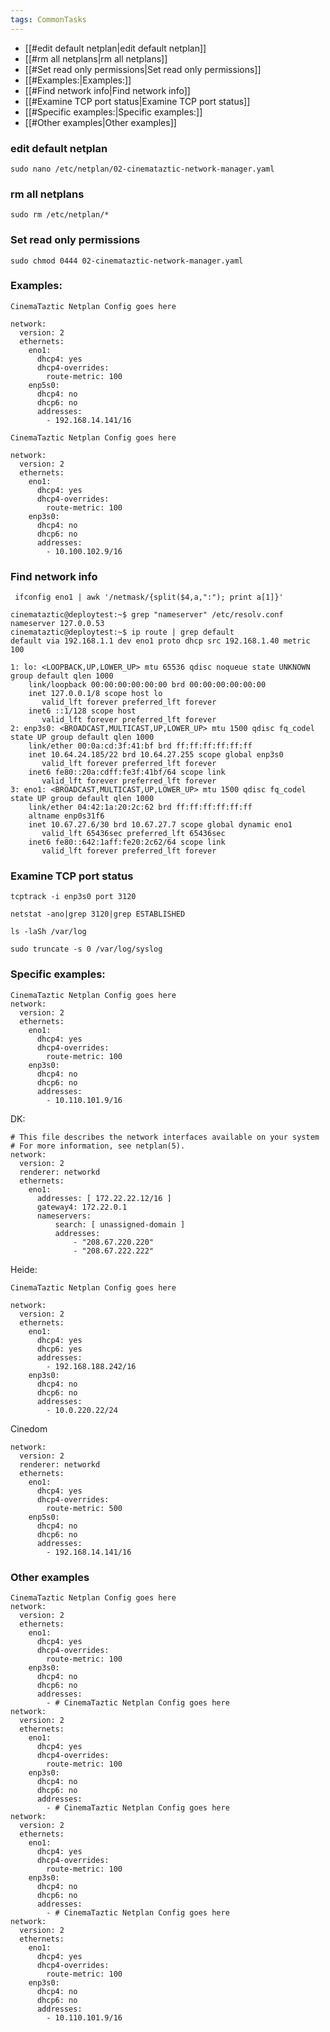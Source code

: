 ```yaml
---
tags: CommonTasks
---
```


- [[#edit default netplan|edit default netplan]]
- [[#rm all netplans|rm all netplans]]
- [[#Set read only permissions|Set read only permissions]]
- [[#Examples:|Examples:]]
- [[#Find network info|Find network info]]
- [[#Examine TCP port status|Examine TCP port status]]
- [[#Specific examples:|Specific examples:]]
- [[#Other examples|Other examples]]

### edit default netplan
```
sudo nano /etc/netplan/02-cinemataztic-network-manager.yaml
```
### rm all netplans
```
sudo rm /etc/netplan/*
```
### Set read only permissions
```
sudo chmod 0444 02-cinemataztic-network-manager.yaml
```
### Examples:
```
CinemaTaztic Netplan Config goes here

network:
  version: 2
  ethernets:
    eno1:
      dhcp4: yes
      dhcp4-overrides:
        route-metric: 100
    enp5s0:
      dhcp4: no
      dhcp6: no
      addresses:
        - 192.168.14.141/16
```


```
CinemaTaztic Netplan Config goes here

network:
  version: 2
  ethernets:
    eno1:
      dhcp4: yes
      dhcp4-overrides:
        route-metric: 100
    enp3s0:
      dhcp4: no
      dhcp6: no
      addresses:
        - 10.100.102.9/16
```


### Find network info
    
```    
 ifconfig eno1 | awk '/netmask/{split($4,a,":"); print a[1]}'
```

```
cinemataztic@deploytest:~$ grep "nameserver" /etc/resolv.conf
nameserver 127.0.0.53
cinemataztic@deploytest:~$ ip route | grep default
default via 192.168.1.1 dev eno1 proto dhcp src 192.168.1.40 metric 100 

1: lo: <LOOPBACK,UP,LOWER_UP> mtu 65536 qdisc noqueue state UNKNOWN group default qlen 1000
    link/loopback 00:00:00:00:00:00 brd 00:00:00:00:00:00
    inet 127.0.0.1/8 scope host lo
       valid_lft forever preferred_lft forever
    inet6 ::1/128 scope host 
       valid_lft forever preferred_lft forever
2: enp3s0: <BROADCAST,MULTICAST,UP,LOWER_UP> mtu 1500 qdisc fq_codel state UP group default qlen 1000
    link/ether 00:0a:cd:3f:41:bf brd ff:ff:ff:ff:ff:ff
    inet 10.64.24.185/22 brd 10.64.27.255 scope global enp3s0
       valid_lft forever preferred_lft forever
    inet6 fe80::20a:cdff:fe3f:41bf/64 scope link 
       valid_lft forever preferred_lft forever
3: eno1: <BROADCAST,MULTICAST,UP,LOWER_UP> mtu 1500 qdisc fq_codel state UP group default qlen 1000
    link/ether 04:42:1a:20:2c:62 brd ff:ff:ff:ff:ff:ff
    altname enp0s31f6
    inet 10.67.27.6/30 brd 10.67.27.7 scope global dynamic eno1
       valid_lft 65436sec preferred_lft 65436sec
    inet6 fe80::642:1aff:fe20:2c62/64 scope link 
       valid_lft forever preferred_lft forever
```


### Examine TCP port status

```
tcptrack -i enp3s0 port 3120
```

```
netstat -ano|grep 3120|grep ESTABLISHED
```

```
ls -laSh /var/log
```

```
sudo truncate -s 0 /var/log/syslog
```

### Specific examples:
```
CinemaTaztic Netplan Config goes here
network:
  version: 2
  ethernets:
    eno1:
      dhcp4: yes
      dhcp4-overrides:
        route-metric: 100
    enp3s0:
      dhcp4: no
      dhcp6: no
      addresses:
        - 10.110.101.9/16
 ```       


DK:
```
# This file describes the network interfaces available on your system  
# For more information, see netplan(5).  
network:  
  version: 2  
  renderer: networkd  
  ethernets:  
    eno1:  
      addresses: [ 172.22.22.12/16 ]  
      gateway4: 172.22.0.1  
      nameservers:  
          search: [ unassigned-domain ]  
          addresses:  
              - "208.67.220.220"  
              - "208.67.222.222"
```

Heide:

```
CinemaTaztic Netplan Config goes here

network:
  version: 2
  ethernets:
    eno1:
      dhcp4: yes
      dhcp6: yes
      addresses:
        - 192.168.188.242/16
    enp3s0:
      dhcp4: no
      dhcp6: no
      addresses:
        - 10.0.220.22/24
```



Cinedom

```
network:
  version: 2
  renderer: networkd
  ethernets:
    eno1:
      dhcp4: yes
      dhcp4-overrides:
        route-metric: 500
    enp5s0:
      dhcp4: no
      dhcp6: no
      addresses:
        - 192.168.14.141/16
```       
        
        
### Other examples

```		
CinemaTaztic Netplan Config goes here
network:
  version: 2
  ethernets:
    eno1:
      dhcp4: yes
      dhcp4-overrides:
        route-metric: 100
    enp3s0:
      dhcp4: no
      dhcp6: no
      addresses:
        - # CinemaTaztic Netplan Config goes here
network:
  version: 2
  ethernets:
    eno1:
      dhcp4: yes
      dhcp4-overrides:
        route-metric: 100
    enp3s0:
      dhcp4: no
      dhcp6: no
      addresses:
        - # CinemaTaztic Netplan Config goes here
network:
  version: 2
  ethernets:
    eno1:
      dhcp4: yes
      dhcp4-overrides:
        route-metric: 100
    enp3s0:
      dhcp4: no
      dhcp6: no
      addresses:
        - # CinemaTaztic Netplan Config goes here
network:
  version: 2
  ethernets:
    eno1:
      dhcp4: yes
      dhcp4-overrides:
        route-metric: 100
    enp3s0:
      dhcp4: no
      dhcp6: no
      addresses:
        - 10.110.101.9/16
```